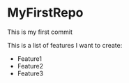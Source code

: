 # MyFirstRepo

This is my first commit

This is a list of features I want to create:
- Feature1 
- Feature2 
- Feature3